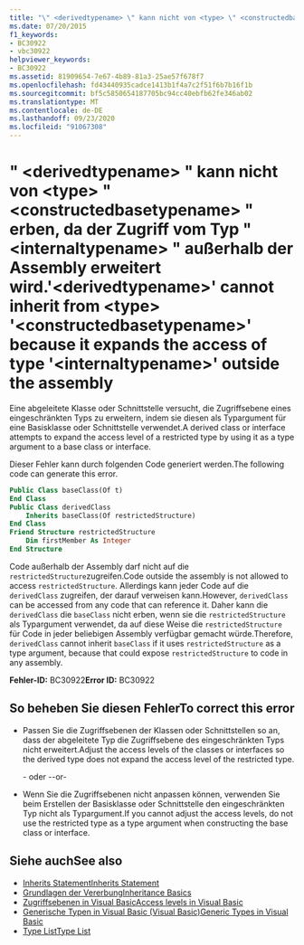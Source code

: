 ```yaml
---
title: "\" <derivedtypename> \" kann nicht von <type> \" <constructedbasetypename> \" erben, da der Zugriff vom Typ \" <internaltypename> \" außerhalb der Assembly erweitert wird."
ms.date: 07/20/2015
f1_keywords:
- BC30922
- vbc30922
helpviewer_keywords:
- BC30922
ms.assetid: 81909654-7e67-4b89-81a3-25ae57f678f7
ms.openlocfilehash: fd43440935cadce1413b1f4a7c2f51f6b7b16f1b
ms.sourcegitcommit: bf5c5850654187705bc94cc40ebfb62fe346ab02
ms.translationtype: MT
ms.contentlocale: de-DE
ms.lasthandoff: 09/23/2020
ms.locfileid: "91067308"
---
```

# <a name="derivedtypename-cannot-inherit-from-type-constructedbasetypename-because-it-expands-the-access-of-type-internaltypename-outside-the-assembly"></a><span data-ttu-id="93ecb-102">" \<derivedtypename> " kann nicht von \<type> " \<constructedbasetypename> " erben, da der Zugriff vom Typ " \<internaltypename> " außerhalb der Assembly erweitert wird.</span><span class="sxs-lookup"><span data-stu-id="93ecb-102">'\<derivedtypename>' cannot inherit from \<type> '\<constructedbasetypename>' because it expands the access of type '\<internaltypename>' outside the assembly</span></span>

<span data-ttu-id="93ecb-103">Eine abgeleitete Klasse oder Schnittstelle versucht, die Zugriffsebene eines eingeschränkten Typs zu erweitern, indem sie diesen als Typargument für eine Basisklasse oder Schnittstelle verwendet.</span><span class="sxs-lookup"><span data-stu-id="93ecb-103">A derived class or interface attempts to expand the access level of a restricted type by using it as a type argument to a base class or interface.</span></span>  
  
 <span data-ttu-id="93ecb-104">Dieser Fehler kann durch folgenden Code generiert werden.</span><span class="sxs-lookup"><span data-stu-id="93ecb-104">The following code can generate this error.</span></span>  
  
```vb  
Public Class baseClass(Of t)  
End Class  
Public Class derivedClass  
    Inherits baseClass(Of restrictedStructure)  
End Class  
Friend Structure restrictedStructure  
    Dim firstMember As Integer  
End Structure  
```  
  
 <span data-ttu-id="93ecb-105">Code außerhalb der Assembly darf nicht auf die `restrictedStructure`zugreifen.</span><span class="sxs-lookup"><span data-stu-id="93ecb-105">Code outside the assembly is not allowed to access `restrictedStructure`.</span></span> <span data-ttu-id="93ecb-106">Allerdings kann jeder Code auf die `derivedClass` zugreifen, der darauf verweisen kann.</span><span class="sxs-lookup"><span data-stu-id="93ecb-106">However, `derivedClass` can be accessed from any code that can reference it.</span></span> <span data-ttu-id="93ecb-107">Daher kann die `derivedClass` die `baseClass` nicht erben, wenn sie die `restrictedStructure` als Typargument verwendet, da auf diese Weise die `restrictedStructure` für Code in jeder beliebigen Assembly verfügbar gemacht würde.</span><span class="sxs-lookup"><span data-stu-id="93ecb-107">Therefore, `derivedClass` cannot inherit `baseClass` if it uses `restrictedStructure` as a type argument, because that could expose `restrictedStructure` to code in any assembly.</span></span>  
  
 <span data-ttu-id="93ecb-108">**Fehler-ID:** BC30922</span><span class="sxs-lookup"><span data-stu-id="93ecb-108">**Error ID:** BC30922</span></span>  
  
## <a name="to-correct-this-error"></a><span data-ttu-id="93ecb-109">So beheben Sie diesen Fehler</span><span class="sxs-lookup"><span data-stu-id="93ecb-109">To correct this error</span></span>  
  
- <span data-ttu-id="93ecb-110">Passen Sie die Zugriffsebenen der Klassen oder Schnittstellen so an, dass der abgeleitete Typ die Zugriffsebene des eingeschränkten Typs nicht erweitert.</span><span class="sxs-lookup"><span data-stu-id="93ecb-110">Adjust the access levels of the classes or interfaces so the derived type does not expand the access level of the restricted type.</span></span>  
  
     <span data-ttu-id="93ecb-111">- oder -</span><span class="sxs-lookup"><span data-stu-id="93ecb-111">-or-</span></span>  
  
- <span data-ttu-id="93ecb-112">Wenn Sie die Zugriffsebenen nicht anpassen können, verwenden Sie beim Erstellen der Basisklasse oder Schnittstelle den eingeschränkten Typ nicht als Typargument.</span><span class="sxs-lookup"><span data-stu-id="93ecb-112">If you cannot adjust the access levels, do not use the restricted type as a type argument when constructing the base class or interface.</span></span>  
  
## <a name="see-also"></a><span data-ttu-id="93ecb-113">Siehe auch</span><span class="sxs-lookup"><span data-stu-id="93ecb-113">See also</span></span>

- [<span data-ttu-id="93ecb-114">Inherits Statement</span><span class="sxs-lookup"><span data-stu-id="93ecb-114">Inherits Statement</span></span>](../language-reference/statements/inherits-statement.md)
- [<span data-ttu-id="93ecb-115">Grundlagen der Vererbung</span><span class="sxs-lookup"><span data-stu-id="93ecb-115">Inheritance Basics</span></span>](../programming-guide/language-features/objects-and-classes/inheritance-basics.md)
- [<span data-ttu-id="93ecb-116">Zugriffsebenen in Visual Basic</span><span class="sxs-lookup"><span data-stu-id="93ecb-116">Access levels in Visual Basic</span></span>](../programming-guide/language-features/declared-elements/access-levels.md)
- [<span data-ttu-id="93ecb-117">Generische Typen in Visual Basic (Visual Basic)</span><span class="sxs-lookup"><span data-stu-id="93ecb-117">Generic Types in Visual Basic</span></span>](../programming-guide/language-features/data-types/generic-types.md)
- [<span data-ttu-id="93ecb-118">Type List</span><span class="sxs-lookup"><span data-stu-id="93ecb-118">Type List</span></span>](../language-reference/statements/type-list.md)
